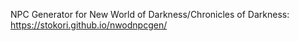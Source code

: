 NPC Generator for New World of Darkness/Chronicles of Darkness: https://stokori.github.io/nwodnpcgen/
